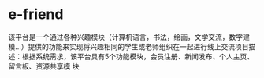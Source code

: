 # e-friend
该平台是一个通过各种兴趣模块（计算机语言，书法，绘画，文学交流，数字建模...）提供的功能来实现将兴趣相同的学生或老师组织在一起进行线上交流项目描述：根据系统需求，该平台具有5个功能模块，会员注册、新闻发布、个人主页、留言板、资源共享模  块
